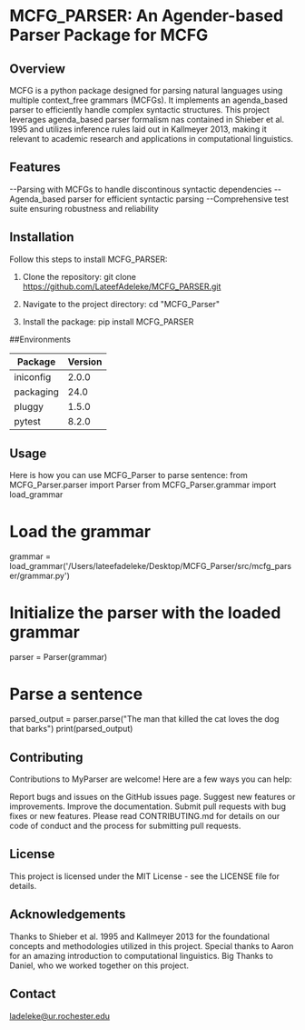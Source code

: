
# MCFG_PARSER: An Agender-based Parser Package for MCFG

## Overview
MCFG is a python package designed for parsing natural languages using multiple context_free grammars (MCFGs). It implements an agenda_based parser to efficiently handle complex syntactic structures. This project leverages agenda_based parser formalism nas contained in Shieber et al. 1995 and utilizes inference rules laid out in Kallmeyer 2013, making it relevant to academic research and applications in computational linguistics.

## Features
--Parsing with MCFGs to handle discontinous syntactic dependencies
--Agenda_based parser for efficient syntactic parsing
--Comprehensive test suite ensuring robustness and reliability

## Installation
Follow this steps to install MCFG_PARSER:

1. Clone the repository: 
git clone https://github.com/LateefAdeleke/MCFG_PARSER.git

2. Navigate to the project directory: cd "MCFG_Parser"

3. Install the package: pip install MCFG_PARSER

##Environments

| Package | Version |
| ------- | ------- |
| iniconfig | 2.0.0 |
| packaging | 24.0 |
| pluggy | 1.5.0 |
| pytest | 8.2.0 |
## Usage
Here is how you can use MCFG_Parser to parse sentence:
from MCFG_Parser.parser import Parser
from MCFG_Parser.grammar import load_grammar

# Load the grammar
grammar = load_grammar('/Users/lateefadeleke/Desktop/MCFG_Parser/src/mcfg_parser/grammar.py')

# Initialize the parser with the loaded grammar
parser = Parser(grammar)

# Parse a sentence
parsed_output = parser.parse("The man that killed the cat loves the dog that barks")
print(parsed_output)

## Contributing
Contributions to MyParser are welcome! Here are a few ways you can help:

Report bugs and issues on the GitHub issues page.
Suggest new features or improvements.
Improve the documentation.
Submit pull requests with bug fixes or new features.
Please read CONTRIBUTING.md for details on our code of conduct and the process for submitting pull requests.


## License
This project is licensed under the MIT License - see the LICENSE file for details.

## Acknowledgements
Thanks to Shieber et al. 1995 and Kallmeyer 2013 for the foundational concepts and methodologies utilized in this project.
Special thanks to Aaron for an amazing introduction to computational linguistics.
Big Thanks to Daniel, who we worked together on this project.
## Contact
ladeleke@ur.rochester.edu